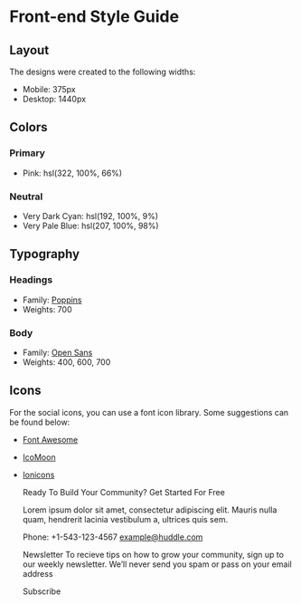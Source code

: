 # Front-end Style Guide

## Layout

The designs were created to the following widths:

- Mobile: 375px
- Desktop: 1440px

## Colors

### Primary

- Pink: hsl(322, 100%, 66%)

### Neutral

- Very Dark Cyan: hsl(192, 100%, 9%)
- Very Pale Blue: hsl(207, 100%, 98%)

## Typography

### Headings

- Family: [Poppins](https://fonts.google.com/specimen/Poppins)
- Weights: 700

### Body

- Family: [Open Sans](https://fonts.google.com/specimen/Open+Sans)
- Weights: 400, 600, 700

## Icons

For the social icons, you can use a font icon library. Some suggestions can be found below:

- [Font Awesome](https://fontawesome.com/)
- [IcoMoon](https://icomoon.io/)
- [Ionicons](https://ionicons.com/)



  Ready To Build Your Community?
  Get Started For Free

  Lorem ipsum dolor sit amet, consectetur adipiscing elit. Mauris nulla quam, hendrerit lacinia 
  vestibulum a, ultrices quis sem.
  
  Phone: +1-543-123-4567
  example@huddle.com

  Newsletter
  To recieve tips on how to grow your community, sign up to our weekly newsletter. We’ll never 
  send you spam or pass on your email address

  Subscribe